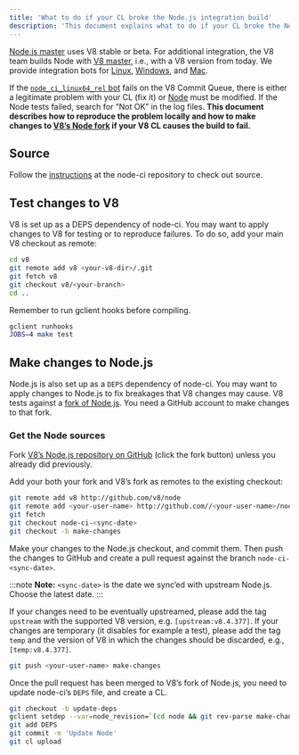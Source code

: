 ```yaml
---
title: 'What to do if your CL broke the Node.js integration build'
description: 'This document explains what to do if your CL broke the Node.js integration build.'
---
```

[Node.js master](https://github.com/nodejs/node) uses V8 stable or beta. For additional integration, the V8 team builds Node with [V8 master](https://chromium.googlesource.com/v8/v8.git), i.e., with a V8 version from today. We provide integration bots for [Linux](https://ci.chromium.org/p/node-ci/builders/ci/Node-CI%20Linux64/), [Windows](https://ci.chromium.org/p/node-ci/builders/ci/Node-CI%20Win64/), and [Mac](https://ci.chromium.org/p/node-ci/builders/ci/Node-CI%20Mac64/).

If the [`node_ci_linux64_rel` bot](https://ci.chromium.org/p/node-ci/builders/try/node_ci_linux64_rel/) fails on the V8 Commit Queue, there is either a legitimate problem with your CL (fix it) or [Node](https://github.com/v8/node/) must be modified. If the Node tests failed, search for “Not OK” in the log files. **This document describes how to reproduce the problem locally and how to make changes to [V8’s Node fork](https://github.com/v8/node/) if your V8 CL causes the build to fail.**

## Source

Follow the [instructions](https://chromium.googlesource.com/v8/node-ci) at the node-ci repository to check out source.

## Test changes to V8

V8 is set up as a DEPS dependency of node-ci. You may want to apply changes to V8 for testing or to reproduce failures. To do so, add your main V8 checkout as remote:

```bash
cd v8
git remote add v8 <your-v8-dir>/.git
git fetch v8
git checkout v8/<your-branch>
cd ..
```

Remember to run gclient hooks before compiling.

```bash
gclient runhooks
JOBS=4 make test
```

## Make changes to Node.js

Node.js is also set up as a `DEPS` dependency of node-ci. You may want to apply changes to Node.js to fix breakages that V8 changes may cause. V8 tests against a [fork of Node.js](https://github.com/v8/node). You need a GitHub account to make changes to that fork.

### Get the Node sources

Fork [V8’s Node.js repository on GitHub](https://github.com/v8/node/) (click the fork button) unless you already did previously.

Add your both your fork and V8’s fork as remotes to the existing checkout:

```bash
git remote add v8 http://github.com/v8/node
git remote add <your-user-name> http://github.com//<your-user-name>/node
git fetch
git checkout node-ci-<sync-date>
git checkout -b make-changes
```

Make your changes to the Node.js checkout, and commit them. Then push the changes to GitHub and create a pull request against the branch `node-ci-<sync-date>`.

:::note
**Note:** `<sync-date>` is the date we sync’ed with upstream Node.js. Choose the latest date.
:::

If your changes need to be eventually upstreamed, please add the tag `upstream` with the supported V8 version, e.g. `[upstream:v8.4.377]`. If your changes are temporary (it disables for example a test), please add the tag `temp` and the version of V8 in which the changes should be discarded, e.g., `[temp:v8.4.377]`.

```bash
git push <your-user-name> make-changes
```

Once the pull request has been merged to V8’s fork of Node.js, you need to update node-ci’s `DEPS` file, and create a CL.

```bash
git checkout -b update-deps
gclient setdep --var=node_revision=`(cd node && git rev-parse make-changes)`
git add DEPS
git commit -m 'Update Node'
git cl upload
```
